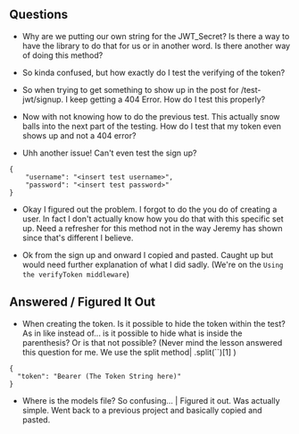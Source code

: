## Questions

- Why are we putting our own string for the JWT_Secret? Is there a way to have the library to do that for us or in another word. Is there another way of doing this method?

- So kinda confused, but how exactly do I test the verifying of the token?

- So when trying to get something to show up in the post for /test-jwt/signup. I keep getting a 404 Error. How do I test this properly?

- Now with not knowing how to do the previous test. This actually snow balls into the next part of the testing. How do I test that my token even shows up and not a 404 error?

- Uhh another issue! Can't even test the sign up?

```
{
    "username": "<insert test username>",
    "password": "<insert test password>"
}
```

- Okay I figured out the problem. I forgot to do the you do of creating a user. In fact I don't actually know how you do that with this specific set up. Need a refresher for this method not in the way Jeremy has shown since that's different I believe.

- Ok from the sign up and onward I copied and pasted. Caught up but would need further explanation of what I did sadly. (We're on the `Using the verifyToken middleware`)

## Answered / Figured It Out

- When creating the token. Is it possible to hide the token within the test? As in like instead of... is it possible to hide what is inside the parenthesis? Or is that not possible? (Never mind the lesson answered this question for me. We use the split method| .split(``)[1] )

```
{
  "token": "Bearer (The Token String here)"
}
```

- Where is the models file? So confusing... | Figured it out. Was actually simple. Went back to a previous project and basically copied and pasted.
